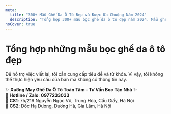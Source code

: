 ```yaml
---
meta:
  title: "300+ Mẫu Ghế Da Ô Tô Đẹp và Được Ưa Chuộng Năm 2024"
  description: "Tổng hợp 300+ mẫu bọc ghế da ô tô đẹp năm 2024. Mẫu ghế da ô tô được cập nhật từng ngày. Các kiểu may ghế da cho ô tô"
noCover: true
---
```


# Tổng hợp những mẫu bọc ghế da ô tô đẹp

Để hỗ trợ việc viết lại, tôi cần cung cấp tiêu đề và từ khóa. Vì vậy, tôi không thể thực hiện yêu cầu của bạn mà không có thông tin này.

✨ **Xưởng May Ghế Da Ô Tô Toàn Tâm - Tư Vấn Bọc Tận Nhà** ✨  
📱 **Hotline / Zalo**: **0977233033**  
📍 **CS1**: 75/219 Nguyễn Ngọc Vũ, Trung Hòa, Cầu Giấy, Hà Nội  
📍 **CS2**: Dốc Hạ Dương, Dương Hà, Gia Lâm, Hà Nội
